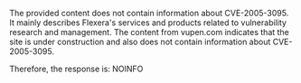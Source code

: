 The provided content does not contain information about CVE-2005-3095. It mainly describes Flexera's services and products related to vulnerability research and management. The content from vupen.com indicates that the site is under construction and also does not contain information about CVE-2005-3095.

Therefore, the response is: NOINFO